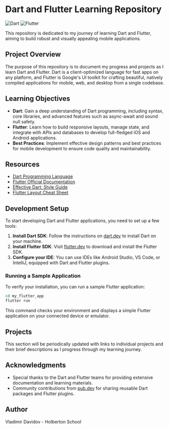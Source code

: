 # Dart and Flutter Learning Repository

![Dart](https://img.shields.io/badge/Dart-0175C2?style=for-the-badge&logo=dart&logoColor=white)
![Flutter](https://img.shields.io/badge/Flutter-02569B?style=for-the-badge&logo=flutter&logoColor=white)

This repository is dedicated to my journey of learning Dart and Flutter, aiming to build robust and visually appealing mobile applications.

## Project Overview

The purpose of this repository is to document my progress and projects as I learn Dart and Flutter. Dart is a client-optimized language for fast apps on any platform, and Flutter is Google's UI toolkit for crafting beautiful, natively compiled applications for mobile, web, and desktop from a single codebase.

## Learning Objectives

- **Dart**: Gain a deep understanding of Dart programming, including syntax, core libraries, and advanced features such as async-await and sound null safety.
- **Flutter**: Learn how to build responsive layouts, manage state, and integrate with APIs and databases to develop full-fledged iOS and Android applications.
- **Best Practices**: Implement effective design patterns and best practices for mobile development to ensure code quality and maintainability.

## Resources

- [Dart Programming Language](https://dart.dev/)
- [Flutter Official Documentation](https://flutter.dev/docs)
- [Effective Dart: Style Guide](https://dart.dev/guides/language/effective-dart/style)
- [Flutter Layout Cheat Sheet](https://flutter.dev/docs/development/ui/layout)

## Development Setup

To start developing Dart and Flutter applications, you need to set up a few tools:

1. **Install Dart SDK**: Follow the instructions on [dart.dev](https://dart.dev/get-dart) to install Dart on your machine.
2. **Install Flutter SDK**: Visit [flutter.dev](https://flutter.dev/docs/get-started/install) to download and install the Flutter SDK.
3. **Configure your IDE**: You can use IDEs like Android Studio, VS Code, or IntelliJ, equipped with Dart and Flutter plugins.

### Running a Sample Application

To verify your installation, you can run a sample Flutter application:

```bash
cd my_flutter_app
flutter run
```

This command checks your environment and displays a simple Flutter application on your connected device or emulator.

## Projects

This section will be periodically updated with links to individual projects and their brief descriptions as I progress through my learning journey.

## Acknowledgments

- Special thanks to the Dart and Flutter teams for providing extensive documentation and learning materials.
- Community contributions from [pub.dev](https://pub.dev/) for sharing reusable Dart packages and Flutter plugins.

## Author
Vladimir Davidov - Holberton School
